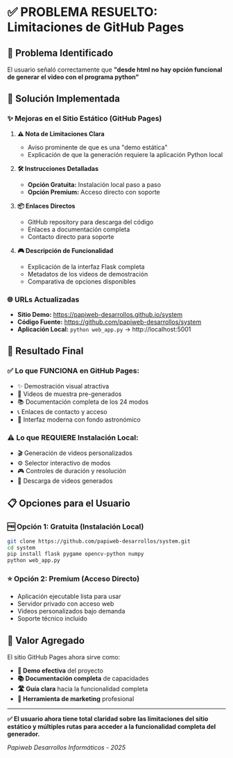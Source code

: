 # ✅ PROBLEMA RESUELTO: Limitaciones de GitHub Pages

## 🎯 Problema Identificado
El usuario señaló correctamente que **"desde html no hay opción funcional de generar el video con el programa python"**

## 🔧 Solución Implementada

### ✨ Mejoras en el Sitio Estático (GitHub Pages)

1. **⚠️ Nota de Limitaciones Clara**
   - Aviso prominente de que es una "demo estática"
   - Explicación de que la generación requiere la aplicación Python local

2. **🛠️ Instrucciones Detalladas**
   - **Opción Gratuita:** Instalación local paso a paso
   - **Opción Premium:** Acceso directo con soporte

3. **📦 Enlaces Directos**
   - GitHub repository para descarga del código
   - Enlaces a documentación completa
   - Contacto directo para soporte

4. **🎮 Descripción de Funcionalidad**
   - Explicación de la interfaz Flask completa
   - Metadatos de los videos de demostración
   - Comparativa de opciones disponibles

### 🌐 URLs Actualizadas
- **Sitio Demo:** https://papiweb-desarrollos.github.io/system
- **Código Fuente:** https://github.com/papiweb-desarrollos/system
- **Aplicación Local:** `python web_app.py` → http://localhost:5001

## 🎯 Resultado Final

### ✅ **Lo que FUNCIONA en GitHub Pages:**
- ✨ Demostración visual atractiva
- 🎥 Videos de muestra pre-generados
- 📚 Documentación completa de los 24 modos
- 📞 Enlaces de contacto y acceso
- 🎨 Interfaz moderna con fondo astronómico

### ⚠️ **Lo que REQUIERE Instalación Local:**
- 🎬 Generación de videos personalizados
- ⚙️ Selector interactivo de modos
- 🎮 Controles de duración y resolución
- 💾 Descarga de videos generados

## 📋 Opciones para el Usuario

### 🆓 **Opción 1: Gratuita (Instalación Local)**
```bash
git clone https://github.com/papiweb-desarrollos/system.git
cd system
pip install flask pygame opencv-python numpy
python web_app.py
```

### ⭐ **Opción 2: Premium (Acceso Directo)**
- Aplicación ejecutable lista para usar
- Servidor privado con acceso web
- Videos personalizados bajo demanda
- Soporte técnico incluido

## 🌟 Valor Agregado

El sitio GitHub Pages ahora sirve como:
- **🎯 Demo efectiva** del proyecto
- **📚 Documentación completa** de capacidades
- **🛣️ Guía clara** hacia la funcionalidad completa
- **💼 Herramienta de marketing** profesional

---

**✅ El usuario ahora tiene total claridad sobre las limitaciones del sitio estático y múltiples rutas para acceder a la funcionalidad completa del generador.**

*Papiweb Desarrollos Informáticos - 2025*

